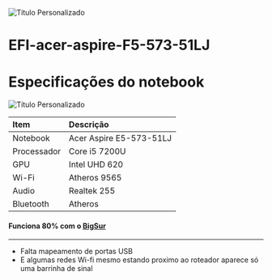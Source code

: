 
![Título Personalizado](https://capsule-render.vercel.app/api?type=slice&color=f8efd4&height=20&section=header)
# EFI-acer-aspire-F5-573-51LJ


# Especificações do notebook
![Título Personalizado](https://capsule-render.vercel.app/api?type=slice&color=f8efd4&height=20&section=header)

| **Item**    | **Descrição**           |
| :---------- | :---------------------- |
| Notebook    | Acer Aspire E5-573-51LJ |
| Processador | Core i5 7200U           |
| GPU         | Intel UHD 620           |
| Wi-Fi       | Atheros 9565            |
| Audio       | Realtek 255             |
| Bluetooth   | Atheros                 |
#### Funciona 80% com o [BigSur](https://www.mediafire.com/file_premium/vrbzobfedbqnp5a/macOS_Big_Sur_11.7.10_-_20G1427.img/file)
---

- Falta mapeamento de portas USB
- E algumas redes Wi-fi mesmo estando proximo ao roteador aparece só uma barrinha de sinal

